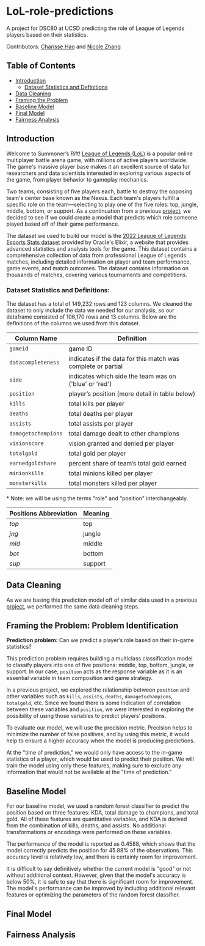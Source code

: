 
# LoL-role-predictions
A project for DSC80 at UCSD predicting the role of League of Legends players based on their statistics.

Contributors: [Charisse Hao](https://www.linkedin.com/in/charisse-hao/) and [Nicole Zhang](https://www.linkedin.com/in/nicole-zhang-31a09122b/)


## Table of Contents
- [Introduction](#introduction)
    - [Dataset Statistics and Definitions](#dataset-statistics-and-definitions)
- [Data Cleaning](#data-cleaning)
- [Framing the Problem](#framing-the-problem-problem-identification)
- [Baseline Model](#baseline-model)
- [Final Model](#final-model)
- [Fairness Analysis](#fairness-analysis)


## Introduction
Welcome to Summoner’s Rift! [League of Legends (LoL)](https://en.wikipedia.org/wiki/League_of_Legends) is a popular online multiplayer battle arena game, with millions of active players worldwide. The game's massive player base makes it an excellent source of data for researchers and data scientists interested in exploring various aspects of the game, from player behavior to gameplay mechanics. 

Two teams, consisting of five players each, battle to destroy the opposing team's center base known as the Nexus. Each team's players fulfill a specific role on the team—selecting to play one of the five roles: top, jungle, middle, bottom, or support. As a continuation from a previous [project](https://charissehao.github.io/LoL-role-impact/), we decided to see if we could create a model that predicts which role someone played based off of their game performance.

The dataset we used to build our model is the [2022 League of Legends Esports Stats dataset](https://drive.google.com/file/d/1EHmptHyzY8owv0BAcNKtkQpMwfkURwRy/view?usp=sharing) provided by Oracle's Elixir, a website that provides advanced statistics and analysis tools for the game. This dataset contains a comprehensive collection of data from professional League of Legends matches, including detailed information on player and team performance, game events, and match outcomes. The dataset contains information on thousands of matches, covering various tournaments and competitions.

### Dataset Statistics and Definitions:
The dataset has a total of 149,232 rows and 123 columns. We cleaned the dataset to only include the data we needed for our analysis, so our dataframe consisted of 106,170 rows and 13 columns. Below are the definitions of the columns we used from this dataset.

| **Column Name**     | **Definition**                                               |
| ------------------- | ------------------------------------------------------------ |
| `gameid`            | game ID                                                      |
| `datacompleteness`  | indicates if the data for this match was complete or partial |
| `side`              | indicates which side the team was on ('blue' or 'red')       |
| `position`          | player’s position (more detail in table below)               |
| `kills`             | total kills per player                                       |
| `deaths`            | total deaths per player                                      |
| `assists`           | total assists per player                                     |
| `damagetochampions` | total damage dealt to other champions                        |
| `visionscore`       | vision granted and denied per player                         |
| `totalgold`         | total gold per player                                        |
| `earnedgoldshare`   | percent share of team’s total gold earned                    |
| `minionkills`       | total minions killed per player                              |
| `monsterkills`      | total monsters killed per player                             |

\* Note: we will be using the terms "role" and "position" interchangeably. 

| **Positions Abbreviation** | **Meaning** |
| -------------------------- | ----------- |
| *top*                      | top         |
| *jng*                      | jungle      |
| *mid*                      | middle      |
| *bot*                      | bottom      |
| *sup*                      | support     |


## Data Cleaning
As we are basing this prediction model off of similar data used in a previous [project](https://charissehao.github.io/LoL-role-impact/), we performed the same data cleaning steps.


## Framing the Problem: Problem Identification
**Prediction problem:** Can we predict a player’s role based on their in-game statistics?

This prediction problem requires building a multiclass classification model to classify players into one of five positions: middle, top, bottom, jungle, or support. In our case, `position` acts as the response variable as it is an essential variable in team composition and game strategy.

In a previous project, we explored the relationship between `position` and other variables such as `kills`, `assists`, `deaths`, `damagetochampions`, `totalgold`, etc. Since we found there is some indication of correlation between these variables and `position`, we were interested in exploring the possibility of using those variables to predict players’ positions.  

To evaluate our model, we will use the precision metric. Precision helps to minimize the number of false positives, and by using this metric, it would help to ensure a higher accuracy when the model is producing predictions. 

At the "time of prediction," we would only have access to the in-game statistics of a player, which would be used to predict their position. We will train the model using only these features, making sure to exclude any information that would not be available at the "time of prediction."



## Baseline Model
For our baseline model, we used a random forest classifier to predict the position based on three features: KDA, total damage to champions, and total gold. All of these features are quantitative variables, and KDA is derived from the combination of kills, deaths, and assists. No additional transformations or encodings were performed on these variables.

The performance of the model is reported as 0.4588, which shows that the model correctly predicts the position for 45.88% of the observations. This accuracy level is relatively low, and there is certainly room for improvement.

It is difficult to say definitively whether the current model is "good" or not without additional context. However, given that the model's accuracy is below 50%, it is safe to say that there is significant room for improvement. The model's performance can be improved by including additional relevant features or optimizing the parameters of the random forest classifier.


## Final Model

## Fairness Analysis